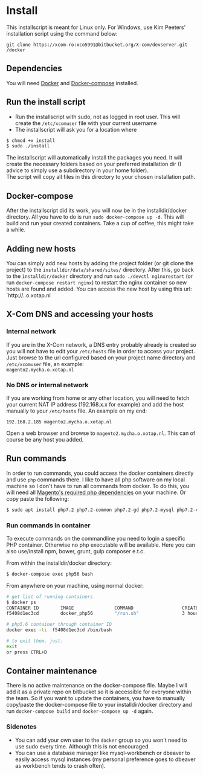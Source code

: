 # Install
This installscript is meant for Linux only. For Windows, use Kim Peeters' installation script using the command below:
```
git clone https://xcom-ro:xco5991@bitbucket.org/X-com/devserver.git /docker
```
## Dependencies
You will need [Docker](https://docs.docker.com/install/) and [Docker-compose](https://docs.docker.com/compose/install/) installed.

## Run the install script
* Run the installscript with sudo, not as logged in root user. This will create the `/etc/xcomuser` file with your current username
* The installscript will ask you for a location where 
```bash
$ chmod +x install
$ sudo ./install
```
The installscript will automatically install the packages you need. It will create the necessary folders based on your preferred installation dir (I advice to simply use a subdirectory in your home folder).  
The script will copy all files in this directory to your chosen installation path.

## Docker-compose
After the installscript did its work, you will now be in the installdir/docker directory. All you have to do is run `sudo docker-compose up -d`. This will build and run your created containers. Take a cup of coffee, this might take a while.

## Adding new hosts
You can simply add new hosts by adding the project folder (or git clone the project) to the `installdir/data/shared/sites/` directory. After this, go back to the `installdir/docker` directory and run `sudo ./devctl nginxrestart` (or run `docker-compose restart nginx`) to restart the nginx container so new hosts are found and added. You can access the new host by using this url: `http://<host>.<xcomuser>.o.xotap.nl

## X-Com DNS and accessing your hosts
### Internal network
If you are in the X-Com network, a DNS entry probably already is created so you will not have to edit your `/etc/hosts` file in order to access your project. Just browse to the url configured based on your project name directory and `/etc/xcomuser` file, an example:  
`magento2.mycha.o.xotap.nl`

### No DNS or internal network
If you are working from home or any other location, you will need to fetch your current NAT IP address (192.168.x.x for example) and add the host manually to your `/etc/hosts` file. An example on my end:
```
192.168.2.185 magento2.mycha.o.xotap.nl
```
Open a web browser and browse to `magento2.mycha.o.xotap.nl`. This can of course be any host you added.

## Run commands
In order to run commands, you could access the docker containers directly and use `php` commands there. I like to have all php software on my local machine so I don't have to run all commands from docker. To do this, you will need all [Magento's required php dependencies](https://devdocs.magento.com/guides/v2.3/install-gde/system-requirements-tech.html#required-php-extensions) on your machine.
Or copy paste the following:
```bash
$ sudo apt install php7.2 php7.2-common php7.2-gd php7.2-mysql php7.2-curl php7.2-intl php7.2-xsl php7.2-mbstring php7.2-zip php7.2-bcmath php7.2-iconv php7.2-soap phpunit
```


### Run commands in container
To execute commands on the commandline you need to login a specific PHP container. Otherwise no php executable will be available. Here you can also use/install npm, bower, grunt, gulp composer e.t.c.

From within the installdir/docker directory:

```bash
$ docker-compose exec php56 bash
```
From anywhere on your machine, using normal docker:
```bash
# get list of running containers
$ docker ps
CONTAINER ID        IMAGE               COMMAND                  CREATED             STATUS              PORTS               NAMES
f5408d1ec3cd        docker_php56        "/run.sh"                3 hours ago         Up 3 hours                              docker_php56_1

# php5.6 container through container ID
docker exec -ti  f5408d1ec3cd /bin/bash

# to exit them, just:
exit
or press CTRL+D
```

## Container maintenance
There is no active maintenance on the docker-compose file. Maybe I will add it as a private repo on bitbucket so it is accessible for everyone within the team. So if you want to update the containers, you have to manually copy/paste the docker-compose file to your installdir/docker directory and run `docker-compose build` and `docker-compose up -d` again.

### Sidenotes
- You can add your own user to the `docker` group so you won't need to use sudo every time. Although this is not encouraged
- You can use a database manager like mysql-workbench or dbeaver to easily access mysql instances (my personal preference goes to dbeaver as workbench tends to crash often).

